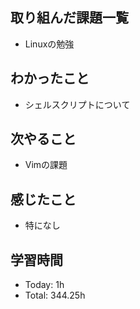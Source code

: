 ## 取り組んだ課題一覧
- Linuxの勉強
## わかったこと
- シェルスクリプトについて
## 次やること
- Vimの課題
## 感じたこと
- 特になし
## 学習時間
- Today: 1h
- Total: 344.25h
